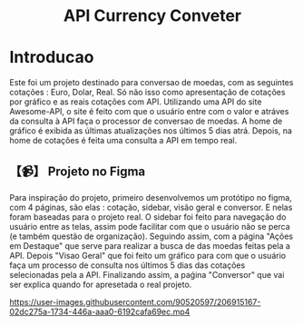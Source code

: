 <h1 align="center">API Currency Conveter</h1>
<h1>Introducao</h1>
Este foi um projeto destinado para conversao de moedas, com as seguintes cotações : Euro, Dolar, Real. Só não isso como apresentação de cotações por gráfico e as reais cotações com API. Utilizando uma API do site Awesome-API, o site é feito com que o usuário entre com o valor e atráves da consulta à API faça o processor de conversao de moedas. A home de gráfico é exibida as últimas atualizações nos últimos 5 dias atrá. Depois, na home de cotações é feita uma consulta a API em tempo real.

## 【📹】 **Projeto no Figma**
Para inspiração do projeto, primeiro desenvolvemos um protótipo no figma, com 4 páginas, são elas : cotação, sidebar, visão geral e conversor. E nelas foram baseadas para o projeto real. O sidebar foi feito para navegação do usuário entre as telas, assim pode facilitar com que o usuário não se perca (e também questão de organização). Seguindo assim, com a página "Ações em Destaque" que serve para realizar a busca de das moedas feitas pela a API. Depois "Visao Geral" que foi feito um gráfico para com que o usuário faça um processo de consulta nos últimos 5 dias das cotações selecionadas pela a API. Finalizando assim, a paǵina "Conversor" que vai ser explica quando for apresetada o real projeto. 

https://user-images.githubusercontent.com/90520597/206915167-02dc275a-1734-446a-aaa0-6192cafa69ec.mp4
